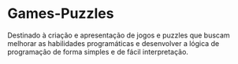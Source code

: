 # Games-Puzzles

Destinado à criação e apresentação de jogos e puzzles que buscam melhorar as habilidades programáticas e desenvolver a lógica de programação de forma simples e de fácil interpretação.
